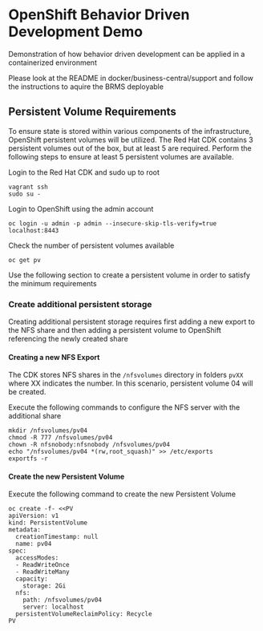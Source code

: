 OpenShift Behavior Driven Development Demo 
==========================================

Demonstration of how behavior driven development can be applied in a containerized environment

Please look at the README in docker/business-central/support and follow the instructions to aquire the BRMS deployable


## Persistent Volume Requirements

To ensure state is stored within various components of the infrastructure, OpenShift persistent volumes will be utilized. The Red Hat CDK contains 3 persistent volumes out of the box, but at least 5 are required. Perform the following steps to ensure at least 5 persistent volumes are available.

Login to the Red Hat CDK and sudo up to root

```
vagrant ssh
sudo su -
```
 
Login to OpenShift using the admin account

    oc login -u admin -p admin --insecure-skip-tls-verify=true localhost:8443

Check the number of persistent volumes available

    oc get pv
    
Use the following section to create a persistent volume in order to satisfy the minimum requirements

### Create additional persistent storage

Creating additional persistent storage requires first adding a new export to the NFS share and then adding a persistent volume to OpenShift referencing the newly created share

#### Creating a new NFS Export

The CDK stores NFS shares in the `/nfsvolumes` directory in folders `pvXX` where XX indicates the number. In this scenario, persistent volume 04 will be created.

Execute the following commands to configure the NFS server with the additional share

```
mkdir /nfsvolumes/pv04
chmod -R 777 /nfsvolumes/pv04
chown -R nfsnobody:nfsnobody /nfsvolumes/pv04
echo "/nfsvolumes/pv04 *(rw,root_squash)" >> /etc/exports
exportfs -r
```

#### Create the new Persistent Volume

Execute the following command to create the new Persistent Volume

```
oc create -f- <<PV
apiVersion: v1
kind: PersistentVolume
metadata:
  creationTimestamp: null
  name: pv04
spec:
  accessModes:
  - ReadWriteOnce
  - ReadWriteMany
  capacity:
    storage: 2Gi
  nfs:
    path: /nfsvolumes/pv04
    server: localhost
  persistentVolumeReclaimPolicy: Recycle
PV
```